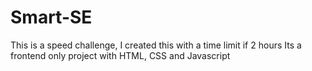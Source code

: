 # Smart-SE


This is a speed challenge, I created this with a time limit if 2 hours
Its a frontend only project with HTML, CSS and Javascript
